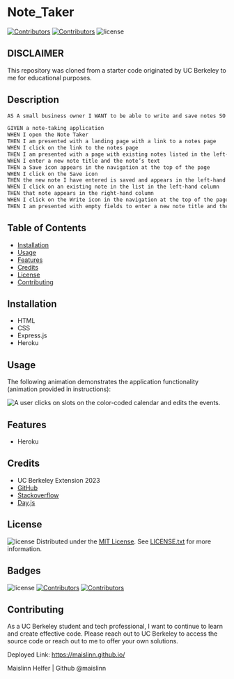 # Note_Taker


[![Contributors](https://img.shields.io/badge/Collaborator-UCBERKELEY-blue)](https://extension.berkeley.edu/)
[![Contributors](https://img.shields.io/badge/Collaborator-MAISLINN-blue)](https://github.com/Maislinn)
![license](https://img.shields.io/badge/license-MIT-yellow)

## DISCLAIMER 

This repository was cloned from a starter code originated by UC Berkeley to me for educational purposes. 

## Description
```md
AS A small business owner I WANT to be able to write and save notes SO THAT I can organize my thoughts and keep track of tasks I need to complete
```

```md
GIVEN a note-taking application
WHEN I open the Note Taker
THEN I am presented with a landing page with a link to a notes page
WHEN I click on the link to the notes page
THEN I am presented with a page with existing notes listed in the left-hand column, plus empty fields to enter a new note title and the note’s text in the right-hand column
WHEN I enter a new note title and the note’s text
THEN a Save icon appears in the navigation at the top of the page
WHEN I click on the Save icon
THEN the new note I have entered is saved and appears in the left-hand column with the other existing notes
WHEN I click on an existing note in the list in the left-hand column
THEN that note appears in the right-hand column
WHEN I click on the Write icon in the navigation at the top of the page
THEN I am presented with empty fields to enter a new note title and the note’s text in the right-hand column
```

## Table of Contents
 * [Installation](#installation)
 * [Usage](#usage)
 * [Features](#features)
 * [Credits](#credits)
 * [License](#license)
 * [Contributing](#contributing)


## Installation
- HTML
- CSS
- Express.js
- Heroku

## Usage
The following animation demonstrates the application functionality (animation provided in instructions):

![A user clicks on slots on the color-coded calendar and edits the events.](./Assets/05-third-party-apis-homework-demo.gif)

## Features
- Heroku

## Credits
- UC Berkeley Extension 2023
- [GitHub](https://docs.github.com/en)
- [Stackoverflow](https://stackoverflow.com/)
- [Day.js](https://day.js.org/)

## License


![license](https://img.shields.io/badge/license-MIT-yellow)
Distributed under the [MIT License](https://opensource.org/license/mit/). See [LICENSE.txt](/LICENSE) for more information.
## Badges


![license](https://img.shields.io/badge/license-MIT-yellow)
[![Contributors](https://img.shields.io/badge/Collaborator-MAISLINN-blue)](https://github.com/Maislinn)
[![Contributors](https://img.shields.io/badge/Collaborator-UCBERKELEY-blue)](https://extension.berkeley.edu/)


## Contributing
As a UC Berkeley student and tech professional, I want to continue to learn and create effective code. Please reach out to UC Berkeley to access the source code or reach out to me to offer your own solutions. 


Deployed Link: https://maislinn.github.io/

Maislinn Helfer | Github @maislinn
